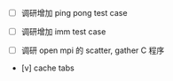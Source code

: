* [ ] 调研增加 ping pong test case

* [ ] 调研增加 imm test case

* [ ] 调研 open mpi 的 scatter, gather C 程序

* [v] cache tabs